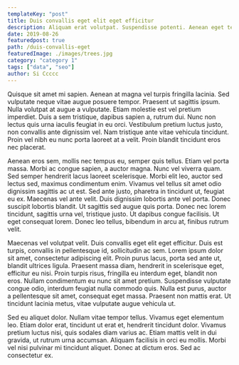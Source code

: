 ```yaml
---
templateKey: "post"
title: Duis convallis eget elit eget efficitur
description: Aliquam erat volutpat. Suspendisse potenti. Aenean eget tellus neque
date: 2019-08-26
featuredpost: true
path: /duis-convallis-eget
featuredImage: ./images/trees.jpg
category: "category 1"
tags: ["data", "seo"]
author: Si Ccccc
---
```


Quisque sit amet mi sapien. Aenean at magna vel turpis fringilla lacinia. Sed vulputate neque vitae augue posuere tempor. Praesent ut sagittis ipsum. Nulla volutpat at augue a vulputate. Etiam molestie est vel pretium imperdiet. Duis a sem tristique, dapibus sapien a, rutrum dui. Nunc non lectus quis urna iaculis feugiat in eu orci. Vestibulum pretium luctus justo, non convallis ante dignissim vel. Nam tristique ante vitae vehicula tincidunt. Proin vel nibh eu nunc porta laoreet at a velit. Proin blandit tincidunt eros nec placerat.

Aenean eros sem, mollis nec tempus eu, semper quis tellus. Etiam vel porta massa. Morbi ac congue sapien, a auctor magna. Nunc vel viverra quam. Sed semper hendrerit lacus laoreet scelerisque. Morbi elit leo, auctor sed lectus sed, maximus condimentum enim. Vivamus vel tellus sit amet odio dignissim sagittis ac ut est. Sed ante justo, pharetra in tincidunt ut, feugiat eu ex. Maecenas vel ante velit. Duis dignissim lobortis ante vel porta. Donec suscipit lobortis blandit. Ut sagittis sed augue quis porta. Donec nec lorem tincidunt, sagittis urna vel, tristique justo. Ut dapibus congue facilisis. Ut eget consequat lorem. Donec leo tellus, bibendum in arcu at, finibus rutrum velit.

Maecenas vel volutpat velit. Duis convallis eget elit eget efficitur. Duis est turpis, convallis in pellentesque id, sollicitudin ac sem. Lorem ipsum dolor sit amet, consectetur adipiscing elit. Proin purus lacus, porta sed ante ut, blandit ultrices ligula. Praesent massa diam, hendrerit in scelerisque eget, efficitur eu nisi. Proin turpis risus, fringilla eu interdum eget, blandit non eros. Nullam condimentum eu nunc sit amet pretium. Suspendisse vulputate congue odio, interdum feugiat nulla commodo quis. Nulla est purus, auctor a pellentesque sit amet, consequat eget massa. Praesent non mattis erat. Ut tincidunt lacinia metus, vitae vulputate augue vehicula ut.

Sed eu aliquet dolor. Nullam vitae tempor tellus. Vivamus eget elementum leo. Etiam dolor erat, tincidunt ut erat et, hendrerit tincidunt dolor. Vivamus pretium luctus nisi, quis sodales diam varius ac. Etiam mattis velit in dui gravida, ut rutrum urna accumsan. Aliquam facilisis in orci eu mollis. Morbi vel nisi pulvinar mi tincidunt aliquet. Donec at dictum eros. Sed ac consectetur ex.
